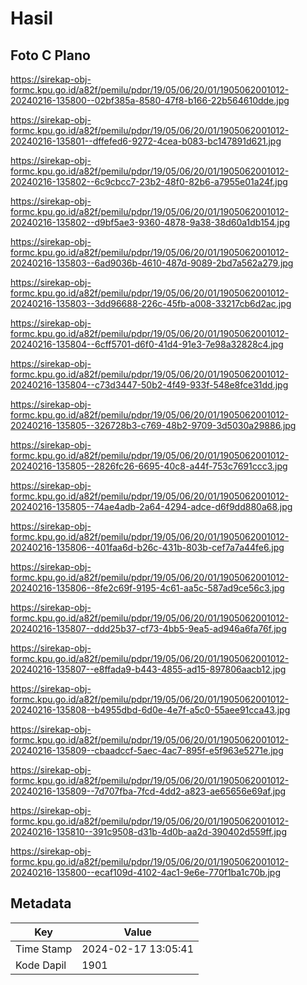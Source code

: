 # Hasil

## Foto C Plano

https://sirekap-obj-formc.kpu.go.id/a82f/pemilu/pdpr/19/05/06/20/01/1905062001012-20240216-135800--02bf385a-8580-47f8-b166-22b564610dde.jpg

https://sirekap-obj-formc.kpu.go.id/a82f/pemilu/pdpr/19/05/06/20/01/1905062001012-20240216-135801--dffefed6-9272-4cea-b083-bc147891d621.jpg

https://sirekap-obj-formc.kpu.go.id/a82f/pemilu/pdpr/19/05/06/20/01/1905062001012-20240216-135802--6c9cbcc7-23b2-48f0-82b6-a7955e01a24f.jpg

https://sirekap-obj-formc.kpu.go.id/a82f/pemilu/pdpr/19/05/06/20/01/1905062001012-20240216-135802--d9bf5ae3-9360-4878-9a38-38d60a1db154.jpg

https://sirekap-obj-formc.kpu.go.id/a82f/pemilu/pdpr/19/05/06/20/01/1905062001012-20240216-135803--6ad9036b-4610-487d-9089-2bd7a562a279.jpg

https://sirekap-obj-formc.kpu.go.id/a82f/pemilu/pdpr/19/05/06/20/01/1905062001012-20240216-135803--3dd96688-226c-45fb-a008-33217cb6d2ac.jpg

https://sirekap-obj-formc.kpu.go.id/a82f/pemilu/pdpr/19/05/06/20/01/1905062001012-20240216-135804--6cff5701-d6f0-41d4-91e3-7e98a32828c4.jpg

https://sirekap-obj-formc.kpu.go.id/a82f/pemilu/pdpr/19/05/06/20/01/1905062001012-20240216-135804--c73d3447-50b2-4f49-933f-548e8fce31dd.jpg

https://sirekap-obj-formc.kpu.go.id/a82f/pemilu/pdpr/19/05/06/20/01/1905062001012-20240216-135805--326728b3-c769-48b2-9709-3d5030a29886.jpg

https://sirekap-obj-formc.kpu.go.id/a82f/pemilu/pdpr/19/05/06/20/01/1905062001012-20240216-135805--2826fc26-6695-40c8-a44f-753c7691ccc3.jpg

https://sirekap-obj-formc.kpu.go.id/a82f/pemilu/pdpr/19/05/06/20/01/1905062001012-20240216-135805--74ae4adb-2a64-4294-adce-d6f9dd880a68.jpg

https://sirekap-obj-formc.kpu.go.id/a82f/pemilu/pdpr/19/05/06/20/01/1905062001012-20240216-135806--401faa6d-b26c-431b-803b-cef7a7a44fe6.jpg

https://sirekap-obj-formc.kpu.go.id/a82f/pemilu/pdpr/19/05/06/20/01/1905062001012-20240216-135806--8fe2c69f-9195-4c61-aa5c-587ad9ce56c3.jpg

https://sirekap-obj-formc.kpu.go.id/a82f/pemilu/pdpr/19/05/06/20/01/1905062001012-20240216-135807--ddd25b37-cf73-4bb5-9ea5-ad946a6fa76f.jpg

https://sirekap-obj-formc.kpu.go.id/a82f/pemilu/pdpr/19/05/06/20/01/1905062001012-20240216-135807--e8ffada9-b443-4855-ad15-897806aacb12.jpg

https://sirekap-obj-formc.kpu.go.id/a82f/pemilu/pdpr/19/05/06/20/01/1905062001012-20240216-135808--b4955dbd-6d0e-4e7f-a5c0-55aee91cca43.jpg

https://sirekap-obj-formc.kpu.go.id/a82f/pemilu/pdpr/19/05/06/20/01/1905062001012-20240216-135809--cbaadccf-5aec-4ac7-895f-e5f963e5271e.jpg

https://sirekap-obj-formc.kpu.go.id/a82f/pemilu/pdpr/19/05/06/20/01/1905062001012-20240216-135809--7d707fba-7fcd-4dd2-a823-ae65656e69af.jpg

https://sirekap-obj-formc.kpu.go.id/a82f/pemilu/pdpr/19/05/06/20/01/1905062001012-20240216-135810--391c9508-d31b-4d0b-aa2d-390402d559ff.jpg

https://sirekap-obj-formc.kpu.go.id/a82f/pemilu/pdpr/19/05/06/20/01/1905062001012-20240216-135800--ecaf109d-4102-4ac1-9e6e-770f1ba1c70b.jpg


## Metadata

| Key        | Value               |
| ---------- | ------------------- |
| Time Stamp | 2024-02-17 13:05:41 |
| Kode Dapil | 1901                |



